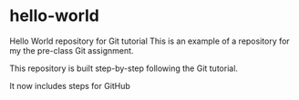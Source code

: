 # hello-world
Hello World repository for Git tutorial
This is an example of a repository for my the pre-class Git assignment.

This repository is built step-by-step following the Git tutorial.

It now includes steps for GitHub
